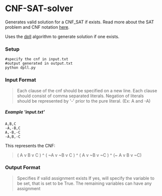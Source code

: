 # CNF-SAT-solver
Generates valid solution for a CNF_SAT if exists.
Read more about the SAT problem and CNF notation [here](https://en.wikipedia.org/wiki/Boolean_satisfiability_problem).

Uses the [dpll](https://en.wikipedia.org/wiki/DPLL_algorithm) algorithm to generate solution if one exists.
### Setup
    #specify the cnf in input.txt
    #output generated in output.txt
    python dpll.py

### Input Format

> Each clause of the cnf should be specified on a new line.
> Each clause should consist of comma separated literals.
> Negation of literals should be represented by '-' prior to the pure literal. 
> (Ex: A and -A)

##### Example 'input.txt'

    A,B,C
    -A,-B,C
    A,-B,-C
    -A,B,-C
  
  This represents the CNF:

> ( A v B v C ) ^ ( ~A v ~B v C ) ^ ( A v ~B v ~C ) ^ (~ A v B v ~C)

### Output Format

> Specifies if valid assignment exists
> If yes, will specify the variable to be set, that is set to be True.
> The remaining variables can have any assignment
